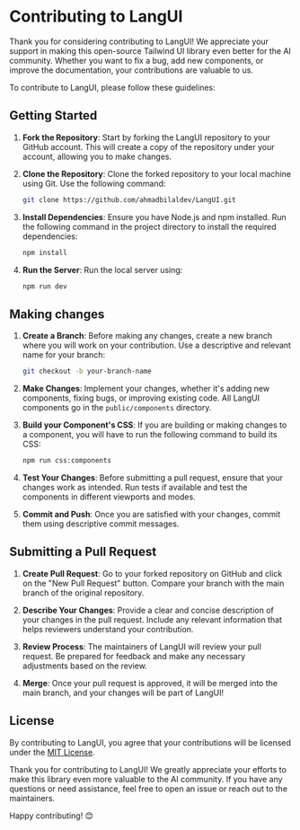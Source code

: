 # Contributing to LangUI

Thank you for considering contributing to LangUI! We appreciate your support in making this open-source Tailwind UI library even better for the AI community. Whether you want to fix a bug, add new components, or improve the documentation, your contributions are valuable to us.

To contribute to LangUI, please follow these guidelines:

## Getting Started

1. **Fork the Repository**: Start by forking the LangUI repository to your GitHub account. This will create a copy of the repository under your account, allowing you to make changes.

2. **Clone the Repository**: Clone the forked repository to your local machine using Git. Use the following command:

   ```bash
   git clone https://github.com/ahmadbilaldev/LangUI.git
    ```

3. **Install Dependencies**: Ensure you have Node.js and npm installed. Run the following command in the project directory to install the required dependencies:

    ```bash
    npm install
    ```

4. **Run the Server**: Run the local server using:

    ```bash
    npm run dev
    ```

## Making changes

1. **Create a Branch**: Before making any changes, create a new branch where you will work on your contribution. Use a descriptive and relevant name for your branch:

    ```bash
    git checkout -b your-branch-name
    ```

2. **Make Changes**: Implement your changes, whether it's adding new components, fixing bugs, or improving existing code. All LangUI components go in the `public/components` directory.

3. **Build your Component's CSS**: If you are building or making changes to a component, you will have to run the following command to build its CSS:

    ```bash
    npm run css:components
    ```

4. **Test Your Changes**: Before submitting a pull request, ensure that your changes work as intended. Run tests if available and test the components in different viewports and modes.

5. **Commit and Push**: Once you are satisfied with your changes, commit them using descriptive commit messages.

## Submitting a Pull Request

1. **Create Pull Request**: Go to your forked repository on GitHub and click on the "New Pull Request" button. Compare your branch with the main branch of the original repository.

2. **Describe Your Changes**: Provide a clear and concise description of your changes in the pull request. Include any relevant information that helps reviewers understand your contribution.

3. **Review Process**: The maintainers of LangUI will review your pull request. Be prepared for feedback and make any necessary adjustments based on the review.

4. **Merge**: Once your pull request is approved, it will be merged into the main branch, and your changes will be part of LangUI!

## License

By contributing to LangUI, you agree that your contributions will be licensed under the [MIT License](LICENSE).

Thank you for contributing to LangUI! We greatly appreciate your efforts to make this library even more valuable to the AI community. If you have any questions or need assistance, feel free to open an issue or reach out to the maintainers.

Happy contributing! 😊
